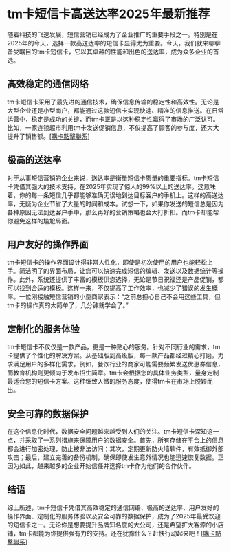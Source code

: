 # tm卡短信卡高送达率2025年最新推荐

随着科技的飞速发展，短信营销已经成为了企业推广的重要手段之一。特别是在2025年的今天，选择一款高送达率的短信卡显得尤为重要。今天，我们就来聊聊备受瞩目的tm卡短信卡，它以其卓越的性能和出色的送达率，成为众多企业的首选。

## 高效稳定的通信网络

tm卡短信卡采用了最先进的通信技术，确保信息传输的稳定性和高效性。无论是大型企业还是小型商户，都能通过这款短信卡实现快速、精准的信息推送。在日常运营中，稳定是成功的关键，而tm卡正是以这种稳定性赢得了市场的广泛认可。比如，一家连锁超市利用tm卡发送促销信息，不仅提高了顾客的参与度，还大大提升了销售额。[[購卡點擊聯系](https://t.me/s/SXDXQF)]

## 极高的送达率

对于从事短信营销的企业来说，送达率是衡量短信卡质量的重要指标。tm卡短信卡凭借其强大的技术支持，在2025年实现了惊人的99%以上的送达率。这意味着，你的每一条短信几乎都能够准确无误地到达目标客户的手机上。这样的高送达率，无疑为企业节省了大量的时间和成本。试想一下，如果你发送的短信总是因为各种原因无法到达客户手中，那么再好的营销策略也会大打折扣。而tm卡却能帮你避免这样的尴尬局面。

## 用户友好的操作界面

tm卡短信卡的操作界面设计得非常人性化，即使是初次使用的用户也能轻松上手。简洁明了的界面布局，让您可以快速完成短信的编辑、发送以及数据统计等操作。此外，系统还提供了丰富的模板供您选择，无论是节日祝福还是产品促销，都可以找到合适的模板。这样一来，不仅提高了工作效率，也减少了错误的发生概率。一位刚接触短信营销的小型商家表示：“之前总担心自己不会用这些工具，但tm卡的操作真的太简单了，几分钟就学会了。”

## 定制化的服务体验

tm卡短信卡不仅仅是一款产品，更是一种贴心的服务。针对不同行业的需求，tm卡提供了个性化的解决方案。从基础版到高级版，每一款产品都经过精心打磨，力求满足用户的多样化需求。例如，餐饮行业的商家可能需要频繁发送优惠券信息，而教育机构则更倾向于发布招生简章。tm卡会根据您的具体业务类型，量身定制最适合您的短信卡方案。这种细致入微的服务态度，使得tm卡在市场上脱颖而出。

## 安全可靠的数据保护

在这个信息化时代，数据安全问题越来越受到人们的关注。tm卡短信卡深知这一点，并采取了一系列措施来保障用户的数据安全。首先，所有存储在平台上的信息都会进行加密处理，防止被非法访问；其次，定期更新防火墙软件，有效抵御外部攻击；最后，建立完善的备份机制，确保即使发生意外情况也能迅速恢复数据。正因为如此，越来越多的企业开始信任并选择tm卡作为他们的合作伙伴。

## 结语

综上所述，tm卡短信卡凭借其高效稳定的通信网络、极高的送达率、用户友好的操作界面、定制化的服务体验以及安全可靠的数据保护，成为了2025年最受欢迎的短信卡之一。无论你是想要提升品牌知名度的大公司，还是希望扩大客源的小店铺，tm卡都能为你提供强有力的支持。还在犹豫什么？赶快行动起来吧！[[購卡點擊聯系](https://t.me/s/SXDXQF)]